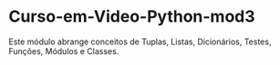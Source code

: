 # Curso-em-Video-Python-mod3

Este módulo abrange conceitos de Tuplas, Listas, Dicionários, Testes, Funções, Módulos e Classes.